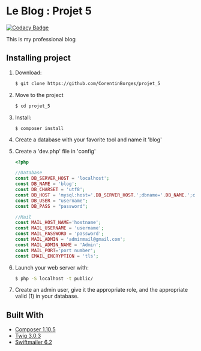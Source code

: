 # Le Blog : Projet 5

[![Codacy Badge](https://api.codacy.com/project/badge/Grade/9396381189da418d9e584fc9f98876d8)](https://app.codacy.com/manual/CorentinBorges/projet_5?utm_source=github.com&utm_medium=referral&utm_content=CorentinBorges/projet_5&utm_campaign=Badge_Grade_Dashboard)

This is my professional blog

## Installing project

1.  Download:
    ```bash
    $ git clone https://github.com/CorentinBorges/projet_5
    ```

2. Move to the project
    ```bash
    $ cd projet_5
    ``` 

3.  Install:
    ```
    $ composer install
    ```

4.  Create a database with your favorite tool and name it 'blog'

5.  Create a 'dev.php' file in 'config'
    ```php
    <?php
    
    //Database
    const DB_SERVER_HOST = 'localhost';
    const DB_NAME = 'blog';
    const DB_CHARSET = 'utf8';
    const DB_HOST = 'mysql:host='.DB_SERVER_HOST.';dbname='.DB_NAME.';charset='.DB_CHARSET;
    const DB_USER = "username";
    const DB_PASS = "password";
    
    //Mail
    const MAIL_HOST_NAME='hostname';
    const MAIL_USERNAME = 'username';
    const MAIL_PASSWORD = 'password';
    const MAIL_ADMIN = 'adminmail@gmail.com';
    const MAIL_ADMIN_NAME = 'Admin';
    const MAIL_PORT='port number';
    const EMAIL_ENCRYPTION = 'tls';
    ```

6.  Launch your web server with:
    ```bash
    $ php -S localhost -t public/
    ```
7.  Create an admin user, give it the appropriate role, and the appropriate valid (1) in your database.

## Built With
*   [Composer 1.10.5](https://getcomposer.org/)
*   [Twig 3.0.3](https://twig.symfony.com/)
*   [Swiftmailer 6.2](https://swiftmailer.symfony.com/)
